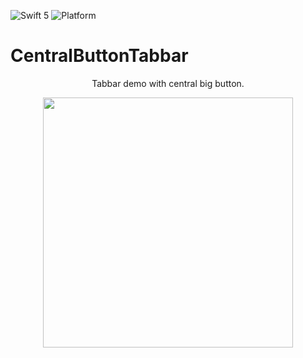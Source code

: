 ![Swift 5](https://img.shields.io/badge/Swift-5-orange?logo=swift)
![Platform](https://img.shields.io/badge/platform-iOS-brightgreen)

# 

# CentralButtonTabbar

<p align="center">
  Tabbar demo with central big button.
  <br />
</p>

<p align="center">
  <img src= "https://user-images.githubusercontent.com/11547820/192655110-409c4c84-fdcd-4c73-bd0f-2a68739f6ca1.png" width="400" >
</p>
